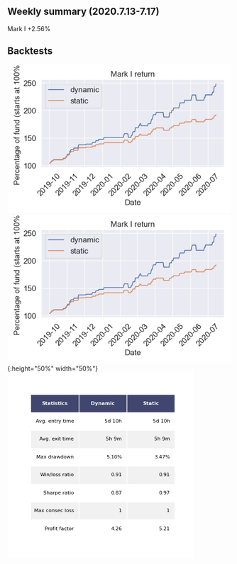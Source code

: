 ## Weekly summary (2020.7.13-7.17)

Mark I  +2.56%


## Backtests
![Image](https://github.com/1INORY/ProQuant/blob/master/figures/MarkI_return.png)
![Image](https://github.com/1INORY/ProQuant/blob/master/figures/MarkI_return.png){:height="50%" width="50%"} 
![Image](/figures/table_MarkI.png)  


